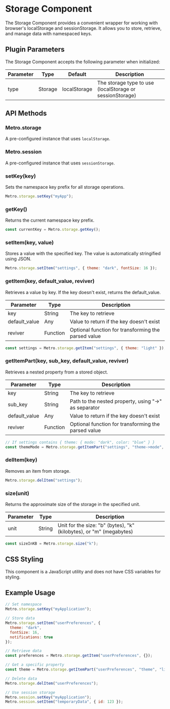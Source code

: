 # Storage Component

The Storage Component provides a convenient wrapper for working with browser's localStorage and sessionStorage. It allows you to store, retrieve, and manage data with namespaced keys.

## Plugin Parameters

The Storage Component accepts the following parameter when initialized:

| Parameter | Type | Default | Description |
|-----------|------|---------|-------------|
| type | Storage | localStorage | The storage type to use (localStorage or sessionStorage) |

## API Methods

### Metro.storage

A pre-configured instance that uses `localStorage`.

### Metro.session

A pre-configured instance that uses `sessionStorage`.

### setKey(key)

Sets the namespace key prefix for all storage operations.

```javascript
Metro.storage.setKey("myApp");
```

### getKey()

Returns the current namespace key prefix.

```javascript
const currentKey = Metro.storage.getKey();
```

### setItem(key, value)

Stores a value with the specified key. The value is automatically stringified using JSON.

```javascript
Metro.storage.setItem("settings", { theme: "dark", fontSize: 16 });
```

### getItem(key, default_value, reviver)

Retrieves a value by key. If the key doesn't exist, returns the default_value.

| Parameter | Type | Description |
|-----------|------|-------------|
| key | String | The key to retrieve |
| default_value | Any | Value to return if the key doesn't exist |
| reviver | Function | Optional function for transforming the parsed value |

```javascript
const settings = Metro.storage.getItem("settings", { theme: "light" });
```

### getItemPart(key, sub_key, default_value, reviver)

Retrieves a nested property from a stored object.

| Parameter | Type | Description |
|-----------|------|-------------|
| key | String | The key to retrieve |
| sub_key | String | Path to the nested property, using "->" as separator |
| default_value | Any | Value to return if the key doesn't exist |
| reviver | Function | Optional function for transforming the parsed value |

```javascript
// If settings contains { theme: { mode: "dark", color: "blue" } }
const themeMode = Metro.storage.getItemPart("settings", "theme->mode", "light");
```

### delItem(key)

Removes an item from storage.

```javascript
Metro.storage.delItem("settings");
```

### size(unit)

Returns the approximate size of the storage in the specified unit.

| Parameter | Type | Description |
|-----------|------|-------------|
| unit | String | Unit for the size: "b" (bytes), "k" (kilobytes), or "m" (megabytes) |

```javascript
const sizeInKB = Metro.storage.size("k");
```

## CSS Styling

This component is a JavaScript utility and does not have CSS variables for styling.

## Example Usage

```javascript
// Set namespace
Metro.storage.setKey("myApplication");

// Store data
Metro.storage.setItem("userPreferences", {
  theme: "dark",
  fontSize: 16,
  notifications: true
});

// Retrieve data
const preferences = Metro.storage.getItem("userPreferences", {});

// Get a specific property
const theme = Metro.storage.getItemPart("userPreferences", "theme", "light");

// Delete data
Metro.storage.delItem("userPreferences");

// Use session storage
Metro.session.setKey("myApplication");
Metro.session.setItem("temporaryData", { id: 123 });
```